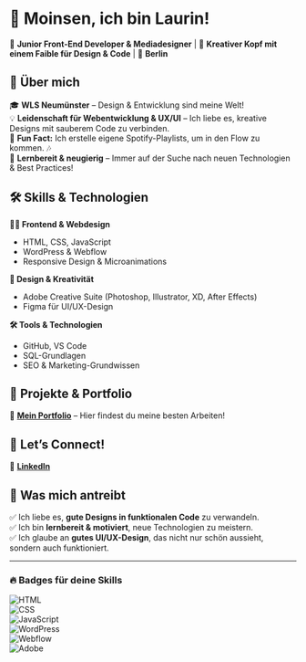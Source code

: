 # 👋 Moinsen, ich bin Laurin!

🚀 **Junior Front-End Developer & Mediadesigner** | 🎨 **Kreativer Kopf mit einem Faible für Design & Code** | 📍 **Berlin**  

## 🌟 Über mich  
🎓 **WLS Neumünster** – Design & Entwicklung sind meine Welt!  
💡 **Leidenschaft für Webentwicklung & UX/UI** – Ich liebe es, kreative Designs mit sauberem Code zu verbinden.  
🎵 **Fun Fact:** Ich erstelle eigene Spotify-Playlists, um in den Flow zu kommen. 🎶  
🧠 **Lernbereit & neugierig** – Immer auf der Suche nach neuen Technologien & Best Practices!  

## 🛠️ Skills & Technologien  
**👨‍💻 Frontend & Webdesign**  
- HTML, CSS, JavaScript  
- WordPress & Webflow  
- Responsive Design & Microanimations  

**🎨 Design & Kreativität**  
- Adobe Creative Suite (Photoshop, Illustrator, XD, After Effects)  
- Figma für UI/UX-Design  

**🛠️ Tools & Technologien**  
- GitHub, VS Code  
- SQL-Grundlagen  
- SEO & Marketing-Grundwissen  

## 🚀 Projekte & Portfolio  
📌 **[Mein Portfolio](#)** – Hier findest du meine besten Arbeiten!  

## 📩 Let’s Connect!  
💼 **[LinkedIn]([https://linkedin.com/in/deinname](https://www.linkedin.com/in/laurin-felgendreher-ab8495256/))**


## 🎯 Was mich antreibt  
✅ Ich liebe es, **gute Designs in funktionalen Code** zu verwandeln.  
✅ Ich bin **lernbereit & motiviert**, neue Technologien zu meistern.  
✅ Ich glaube an **gutes UI/UX-Design**, das nicht nur schön aussieht, sondern auch funktioniert.  


---

### 🔥 Badges für deine Skills
![HTML](https://img.shields.io/badge/-HTML5-orange?style=flat&logo=html5)  
![CSS](https://img.shields.io/badge/-CSS3-blue?style=flat&logo=css3)  
![JavaScript](https://img.shields.io/badge/-JavaScript-yellow?style=flat&logo=javascript)  
![WordPress](https://img.shields.io/badge/-WordPress-blue?style=flat&logo=wordpress)  
![Webflow](https://img.shields.io/badge/-Webflow-purple?style=flat&logo=webflow)  
![Adobe](https://img.shields.io/badge/-Adobe-red?style=flat&logo=adobe)
